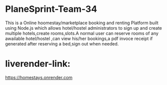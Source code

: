 # PlaneSprint-Team-34
This is a Online hoomestay/marketplace booking and renting Platform built using Node.js which allows hotel/hostel administrators to sign up and create multiple hotels,create rooms,slots.A normal user can reserve rooms of any awailable hotel/hostel ,can view his/her bookings,a pdf invoce receipt if generated after reserving a bed,sign out when needed.
# liverender-link:<br>
https://homestays.onrender.com
